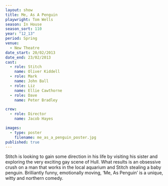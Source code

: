 ```yaml
---
layout: show
title: Me, As A Penguin
playwright: Tom Wells
season: In House
season_sort: 110
year: "12_13"
period: Spring
venue:
  - New Theatre
date_start: 20/02/2013
date_end: 23/02/2013
cast:
  - role: Stitch
    name: Oliver Kiddell
  - role: Mark
    name: John Ball
  - role: Liz
    name: Ellie Cawthorne
  - role: Dave
    name: Peter Bradley

crew:
  - role: Director
    name: Jacob Hayes

images:
  - type: poster
    filename: me_as_a_penguin_poster.jpg
published: true
---
```


Stitch is looking to gain some direction in his life by visiting his sister and exploring the very exciting gay scene of Hull. What results is an obsessive crush on a man that works in the local aquarium and Stitch stealing a baby penguin. Brilliantly funny, emotionally moving, ‘Me, As Penguin’ is a unique, witty and northern comedy.

